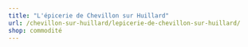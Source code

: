 ```yaml
---
title: "L'épicerie de Chevillon sur Huillard"
url: /chevillon-sur-huillard/lepicerie-de-chevillon-sur-huillard/
shop: commodité
---
```

